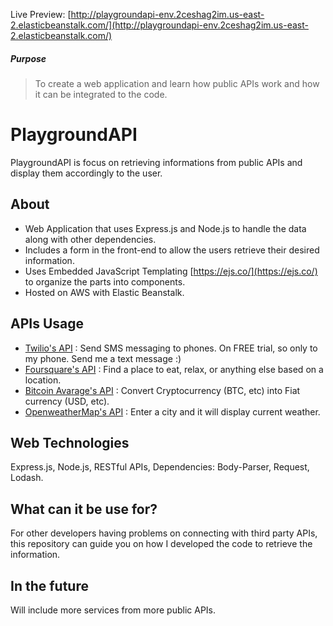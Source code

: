 Live Preview: [http://playgroundapi-env.2ceshag2im.us-east-2.elasticbeanstalk.com/](http://playgroundapi-env.2ceshag2im.us-east-2.elasticbeanstalk.com/)

##### Purpose

> To create a web application and learn how public APIs work and how it can be integrated to the code.

# PlaygroundAPI

PlaygroundAPI is focus on retrieving informations from public APIs and display them accordingly to the user.

## About

-	Web Application that uses Express.js and Node.js to handle the data along with other dependencies.
-	Includes a form in the front-end to allow the users retrieve their desired information.
-	Uses Embedded JavaScript Templating [https://ejs.co/](https://ejs.co/) to organize the parts into components.
-	Hosted on AWS with Elastic Beanstalk.

## APIs Usage

- [Twilio's API](https://www.twilio.com/docs/usage/api) : Send SMS messaging to phones. On FREE trial, so only to my phone. Send me a text message :)
- [Foursquare's API](https://foursquare.com/developers/explore) : Find a place to eat, relax, or anything else based on a location.
- [Bitcoin Avarage's API](https://apiv2.bitcoinaverage.com/convert/global) : Convert Cryptocurrency (BTC, etc) into Fiat currency (USD, etc).
- [OpenweatherMap's API](https://api.openweathermap.org/data/2.5/weather) : Enter a city and it will display current weather.

## Web Technologies

Express.js, Node.js, RESTful APIs, Dependencies: Body-Parser, Request, Lodash.

## What can it be use for?
For other developers having problems on connecting with third party APIs, this repository can guide you on how I developed the code to retrieve the information.

## In the future
Will include more services from more public APIs.
